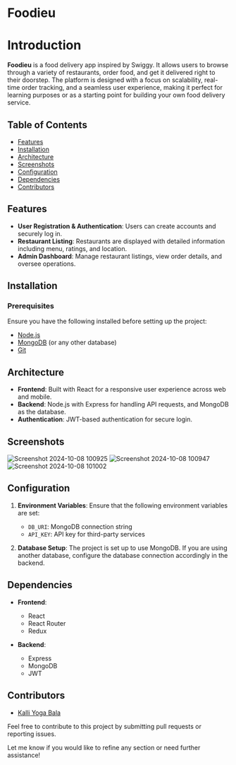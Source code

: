 # Foodieu 

# Introduction
**Foodieu** is a food delivery app inspired by Swiggy. It allows users to browse through a variety of restaurants, order food, and get it delivered right to their doorstep. The platform is designed with a focus on scalability, real-time order tracking, and a seamless user experience, making it perfect for learning purposes or as a starting point for building your own food delivery service.

## Table of Contents
- [Features](#features)
- [Installation](#installation)
- [Architecture](#architecture)
- [Screenshots](#screenshots)
- [Configuration](#configuration)
- [Dependencies](#dependencies)
- [Contributors](#contributors)

## Features
- **User Registration & Authentication**: Users can create accounts and securely log in.
- **Restaurant Listing**: Restaurants are displayed with detailed information including menu, ratings, and location.
- **Admin Dashboard**: Manage restaurant listings, view order details, and oversee operations.
  
## Installation

### Prerequisites
Ensure you have the following installed before setting up the project:
- [Node.js](https://nodejs.org/)
- [MongoDB](https://www.mongodb.com/) (or any other database)
- [Git](https://git-scm.com/)


## Architecture
- **Frontend**: Built with React for a responsive user experience across web and mobile.
- **Backend**: Node.js with Express for handling API requests, and MongoDB as the database.
- **Authentication**: JWT-based authentication for secure login.

## Screenshots
![Screenshot 2024-10-08 100925](https://github.com/user-attachments/assets/936b1f94-02c1-427e-ba77-697dffaaf1d7)
![Screenshot 2024-10-08 100947](https://github.com/user-attachments/assets/ba8616f9-6949-4fdc-9275-9d5cde52e02e)
![Screenshot 2024-10-08 101002](https://github.com/user-attachments/assets/05842787-5257-46af-9084-542cefccba35)





## Configuration
1. **Environment Variables**: Ensure that the following environment variables are set:
    - `DB_URI`: MongoDB connection string
    - `API_KEY`: API key for third-party services

2. **Database Setup**: The project is set up to use MongoDB. If you are using another database, configure the database connection accordingly in the backend.

## Dependencies
- **Frontend**:
  - React 
  - React Router 
  - Redux 

- **Backend**:
  - Express 
  - MongoDB 
  - JWT 

## Contributors
- [Kalli Yoga Bala](https://github.com/k-yogabala)

Feel free to contribute to this project by submitting pull requests or reporting issues.


Let me know if you would like to refine any section or need further assistance!
